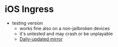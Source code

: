 iOS Ingress
===========

- testing version
    - works fine also on a non-jailbroken devices
    - it's untested and may crash or be unplayable
    - [Daily-updated mirror](http://angelxwind.net/jeanny710/ingress/)
